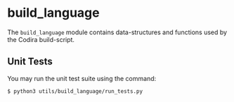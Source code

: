 # build_language

The `build_language` module contains data-structures and functions used by
the Codira build-script.

## Unit Tests

You may run the unit test suite using the command:

```sh
$ python3 utils/build_language/run_tests.py
```
